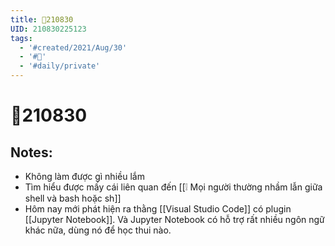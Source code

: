 ```yaml
---
title: 📝210830
UID: 210830225123
tags:
  - '#created/2021/Aug/30'
  - '#📅'
  - '#daily/private'
---
```

# 📝210830

## Notes:
- Không làm được gì nhiều lắm
- Tìm hiểu được mấy cái liên quan đến [[❕ Mọi người thường nhầm lẫn giữa shell và bash hoặc sh]]
- Hôm nay mới phát hiện ra thằng [[Visual Studio Code]] có plugin [[Jupyter Notebook]]. Và Jupyter Notebook có hỗ trợ rất nhiều ngôn ngữ khác nữa, dùng nó để học thui nào.
